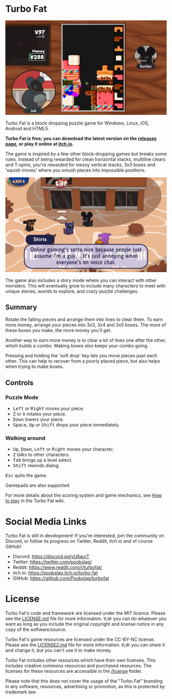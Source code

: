 # Turbo Fat

![Game screenshot showing blocks of food in a playfield, while a chubby monster sits at a table.](img/screenshot-puzzle.png)

Turbo Fat is a block-dropping puzzle game for Windows, Linux, iOS, Android and HTML5.

**Turbo Fat is free; you can download the latest version on the [releases page](https://github.com/Poobslag/turbofat/releases), or play it online at [itch.io](https://poobslag.itch.io/turbo-fat).**

The game is inspired by a few other block-dropping games but breaks some rules. Instead of being rewarded for clean horizontal stacks, multiline clears and T-spins, you're rewarded for messy vertical stacks, 3x3 boxes and 'squish moves' where you smush pieces into impossible positions.

![Game screenshot monsters talking outdoors, surrounded by some boxy terrain.](img/screenshot-overworld.png)

The game also includes a story mode where you can interact with other monsters. This will eventually grow to include many characters to meet with unique stories, worlds to explore, and crazy puzzle challenges.

## Summary

Rotate the falling pieces and arrange them into lines to clear them. To earn more money, arrange your pieces into 3x3, 3x4 and 3x5 boxes. The more of these boxes you make, the more money you'll get.

Another way to earn more money is to clear a lot of lines one after the other, which builds a combo. Making boxes also keeps your combo going.

Pressing and holding the 'soft drop' key lets you move pieces past each other. This can help to recover from a poorly placed piece, but also helps when trying to make boxes.

## Controls

### Puzzle Mode
  * <kbd>Left</kbd> or <kbd>Right</kbd> moves your piece.
  * <kbd>Z</kbd> or <kbd>X</kbd> rotates your piece.
  * <kbd>Down</kbd> lowers your piece.
  * <kbd>Space</kbd>, <kbd>Up</kbd> or <kbd>Shift</kbd> drops your piece immediately.
### Walking around
  * <kbd>Up</kbd>, <kbd>Down</kbd>, <kbd>Left</kbd> or <kbd>Right</kbd> moves your character.
  * <kbd>Z</kbd> talks to other characters.
  * <kbd>Tab</kbd> brings up a level select.
  * <kbd>Shift</kbd> rewinds dialog.

<kbd>Esc</kbd> quits the game.

Gamepads are also supported.

For more details about the scoring system and game mechanics, see [How to play](https://github.com/Poobslag/turbofat/wiki/How-to-play) in the Turbo Fat wiki.

# Social Media Links

Turbo Fat is still in development! If you're interested, join the community on Discord, or follow its progress on Twitter, Reddit, itch.io and of course GitHub!

- Discord: https://discord.gg/yU6aurT
- Twitter: https://twitter.com/poobslag/
- Reddit: https://www.reddit.com/r/turbofat/
- itch.io: https://poobslag.itch.io/turbo-fat
- GitHub: https://github.com/Poobslag/turbofat

# License

Turbo Fat's code and framework are licensed under the MIT licence. Please see the [LICENSE.md](LICENSE.md) file for more information. tl;dr you can do whatever you want as long as you include the original copyright and license notice in any copy of the software/source.

Turbo Fat's game resources are licensed under the CC-BY-NC license. Please see the [LICENSE2.md](LICENSE.md) file for more information. tl;dr you can share it and change it, but you can't use it to make money.

Turbo Fat includes other resources which have their own licenses. This includes creative commons resources and purchased resources. The licenses for these resources are accessible in the [/license](/license) folder.

Please note that this does not cover the usage of the "Turbo Fat" branding in any software, resources, advertising or promotion, as this is protected by trademark law.
